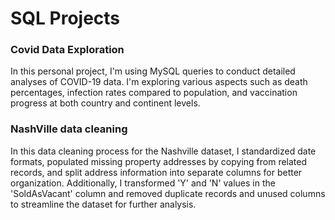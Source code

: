 # SQL Projects

### Covid Data Exploration
In this personal project, I'm using MySQL queries to conduct detailed analyses of COVID-19 data. I'm exploring various aspects such as death percentages, infection rates compared to population, and vaccination progress at both country and continent levels. 

### NashVille data cleaning
In this data cleaning process for the Nashville dataset, I standardized date formats, populated missing property addresses by copying from related records, and split address information into separate columns for better organization. Additionally, I transformed 'Y' and 'N' values in the 'SoldAsVacant' column and removed duplicate records and unused columns to streamline the dataset for further analysis.
